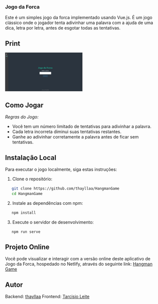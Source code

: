 ### Jogo da Forca
Este é um simples jogo da forca implementado usando Vue.js. É um jogo clássico onde o jogador tenta adivinhar uma palavra com a ajuda de uma dica, letra por letra, antes de esgotar todas as tentativas.

## Print
<img src="https://github.com/thayllaa/HangmanGame/blob/master/src/assets/Jogo-da-Forca.png" width="50%" alt="Imagem Jogo da Forca">

## Como Jogar
*Regras do Jogo:*
   - Você tem um número limitado de tentativas para adivinhar a palavra.
   - Cada letra incorreta diminui suas tentativas restantes.
   - Ganhe ao adivinhar corretamente a palavra antes de ficar sem tentativas.

## Instalação Local
Para executar o jogo localmente, siga estas instruções:
1. Clone o repositório:
```bash
   git clone https://github.com/thayllaa/HangmanGame
   cd HangmanGame
``` 
2. Instale as dependências com npm:
```bash
   npm install
```
3. Execute o servidor de desenvolvimento:
```bash
   npm run serve
```

## Projeto Online
Você pode visualizar e interagir com a versão online deste aplicativo de Jogo da Forca, hospedado no Netlify, através do seguinte link:
[Hangman Game](https://thehangmangameweb.netlify.app/)

## Autor
Backend: [thayllaa](https://www.linkedin.com/in/thaylla-de-santana-bispo-dos-santos-894b42236/)
Frontend: [Tarcisio Leite](https://www.linkedin.com/in/tarcisio-leite/)
